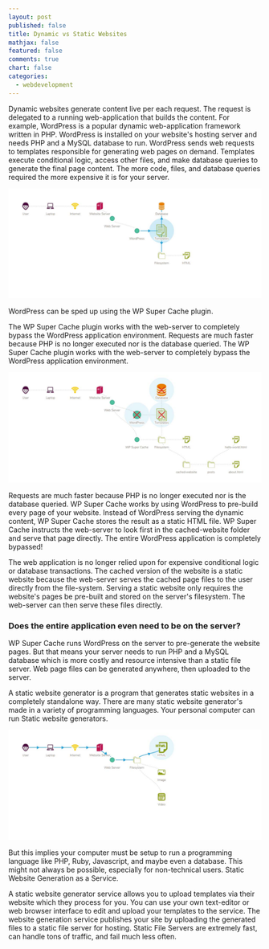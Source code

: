 ```yaml
---
layout: post
published: false
title: Dynamic vs Static Websites
mathjax: false
featured: false
comments: true
chart: false
categories: 
  - webdevelopment
---
```


Dynamic websites generate content live per each request. The request is delegated to a running web-application that builds the content. For example, WordPress is a popular dynamic web-application framework written in PHP. WordPress is installed on your website's hosting server and needs PHP and a MySQL database to run. WordPress sends web requests to templates responsible for generating web pages on demand. Templates execute conditional logic, access other files, and make database queries to generate the final page content. The more code, files, and database queries required the more expensive it is for your server.

![wordpress.jpg](/images/post/wordpress.jpg)

WordPress can be sped up using the WP Super Cache plugin.

The WP Super Cache plugin works with the web-server to completely bypass the WordPress application environment. Requests are much faster because PHP is no longer executed nor is the database queried. The WP Super Cache plugin works with the web-server to completely bypass the WordPress application environment. 

![super-cache.jpg](/images/post/super-cache.jpg)


Requests are much faster because PHP is no longer executed nor is the database queried. WP Super Cache works by using WordPress to pre-build every page of your website. Instead of WordPress serving the dynamic content, WP Super Cache stores the result as a static HTML file. WP Super Cache instructs the web-server to look first in the cached-website folder and serve that page directly. The entire WordPress application is completely bypassed! 



The web application is no longer relied upon for expensive conditional logic or database transactions. The cached version of the website is a static website because the web-server serves the cached page files to the user directly from the file-system. Serving a static website only requires the website's pages be pre-built and stored on the server's filesystem. The web-server can then serve these files directly. 

### Does the entire application even need to be on the server?

WP Super Cache runs WordPress on the server to pre-generate the website pages. But that means your server needs to run PHP and a MySQL database which is more costly and resource intensive than a static file server. Web page files can be generated anywhere, then uploaded to the server.

A static website generator is a program that generates static websites in a completely standalone way. There are many static website generator's made in a variety of programming languages. Your personal computer can run Static website generators.

![staticwebsite.jpg](/images/post/staticwebsite.jpg)

But this implies your computer must be setup to run a programming language like PHP, Ruby, Javascript, and maybe even a database. This might not always be possible, especially for non-technical users. Static Website Generation as a Service.

A static website generator service allows you to upload templates via their website which they process for you. You can use your own text-editor or web browser interface to edit and upload your templates to the service. The website generation service publishes your site by uploading the generated files to a static file server for hosting. Static File Servers are extremely fast, can handle tons of traffic, and fail much less often.